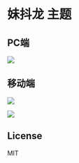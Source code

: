 # 妹抖龙 主题

## PC端  

![](./arts/p1.png)  

## 移动端  

![](./arts/m1.jpg)  

![](./arts/m2.jpg)  

## License

MIT